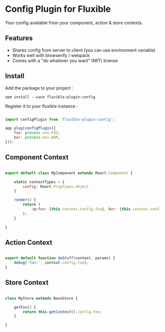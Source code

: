 Config Plugin for Fluxible
==========================

Your config available from your component, action & store contexts.

Features
--------

 * Shares config from server to client (you can use environment variable)
 * Works well with browserify / webpack
 * Comes with a "do whatever you want" (MIT) license

Install
-------

Add the package to your project :

    npm install --save fluxible-plugin-config

Register it to your fluxible instance :

```javascript

import configPlugin from 'fluxible-plugin-config';

app.plug(configPlugin({
    foo: process.env.FOO,
    bar: process.env.BAR,
}));

```

Component Context
-----------------

```javascript

export default class MyComponent extends React.Component {

    static contextTypes = {
        config: React.PropTypes.object
    }

    render() {
        return (
            <p>foo: {this.context.config.foo}, bar: {this.context.config.bar}</p>
        );
    }

}

```

Action Context
--------------

```javascript

export default function doStuff(context, params) {
    debug('foo:', context.config.foo);
}

```

Store Context
-------------

```javascript

class MyStore extends BaseStore {

    getFoo() {
        return this.getContext().config.foo;
    }

}

```
